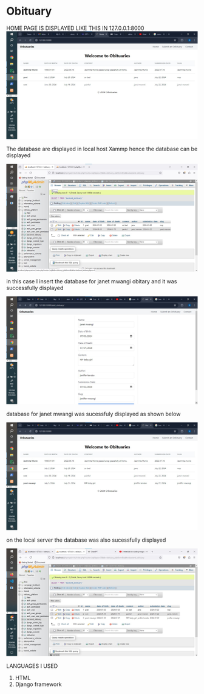 # Obituary

HOME PAGE IS DISPLAYED LIKE THIS IN 127.0.0.1:8000
![Home page](https://github.com/Beverline-9296/obituary/blob/main/images/obituary1.jpg)

The database are displayed in local host Xammp hence the database can be displayed

![Database local host](https://github.com/Beverline-9296/obituary/blob/main/images/obituary2.jpg)

in this case I insert the database for janet mwangi obitary and it was successfully displayed

![Submit form and example](https://github.com/Beverline-9296/obituary/blob/main/images/obituary4.jpg)

database for janet mwangi was sucessfuly displayed as shown below

![View Result for the previous input](https://github.com/Beverline-9296/obituary/blob/main/images/obituary5.jpg)

on the local server the database was also sucessfully displayed

![View Result for the previous input](https://github.com/Beverline-9296/obituary/blob/main/images/obituary6.jpg)

LANGUAGES I USED
1. HTML
2. Django framework

   
